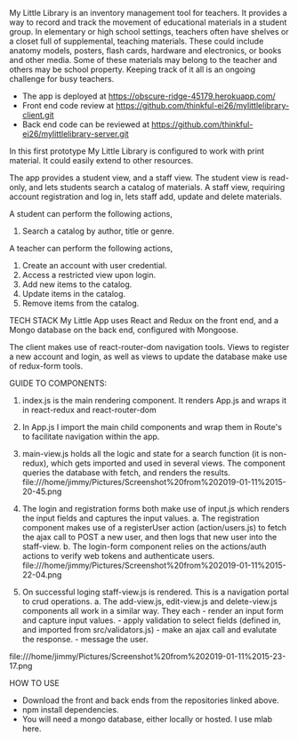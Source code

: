 My Little Library is an inventory management tool for teachers. It provides a way to record and track the movement of educational materials in a student group. In elementary or high school settings, teachers often have shelves or a closet full of supplemental, teaching materials. These could include anatomy models, posters, flash cards, hardware and electronics, or books and other media. Some of these materials may belong to the teacher and others may be school property. Keeping track of it all is an ongoing challenge for busy teachers.

- The app is deployed at https://obscure-ridge-45179.herokuapp.com/
- Front end code review at https://github.com/thinkful-ei26/mylittlelibrary-client.git
- Back end code can be reviewed at https://github.com/thinkful-ei26/mylittlelibrary-server.git

In this first prototype My Little Library is configured to work with print material. It could easily extend to other resources.

The app provides a student view, and a staff view. The student view is read-only, and lets students search a catalog of materials. A staff view, requiring account registration and log in, lets staff add, update and delete materials.

A student can perform the following actions,

1.  Search a catalog by author, title or genre.

A teacher can perform the following actions,

1. Create an account with user credential.
2. Access a restricted view upon login.
3. Add new items to the catalog.
4. Update items in the catalog.
5. Remove items from the catalog.

TECH STACK
My Little App uses React and Redux on the front end, and a Mongo database on the back end, configured with Mongoose.

The client makes use of react-router-dom navigation tools. Views to register a new account and login, as well as views to update the database make use of redux-form tools.


GUIDE TO COMPONENTS:

1.  index.js is the main rendering component. It renders App.js and wraps it in react-redux and react-router-dom
2.  In App.js I import the  main child components and wrap them in Route's to facilitate navigation within the app.
3.  main-view.js holds all the logic and state for a search function (it is non-redux), which gets imported and used in several views. The component queries the database with fetch, and renders the results.
file:///home/jimmy/Pictures/Screenshot%20from%202019-01-11%2015-20-45.png

4. The login and registration forms both make use of input.js which renders the input fields and captures the input values. 
    a. The registration component makes use of a registerUser action (action/users.js) to fetch the ajax call to POST a new user, and then logs that new user into the staff-view.
    b. The login-form component relies on the actions/auth actions to verify web tokens and authenticate users.
file:///home/jimmy/Pictures/Screenshot%20from%202019-01-11%2015-22-04.png

5. On successful loging staff-view.js is rendered. This is a navigation portal to crud operations. 
    a. The add-view.js, edit-view.js and delete-view.js components all work in a similar way. They each
        - render an input form and capture input values.
        - apply validation to select fields (defined in, and imported from src/validators.js)
        - make an ajax call and evalutate the response.
        - message the user.

file:///home/jimmy/Pictures/Screenshot%20from%202019-01-11%2015-23-17.png

HOW TO USE
- Download the front and back ends from the repositories linked above.
- npm install dependencies.
- You will need a mongo database, either locally or hosted. I use mlab here.
     
